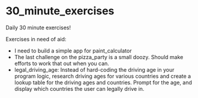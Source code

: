 # 30_minute_exercises
Daily 30 minute exercises!

Exercises in need of aid:
  - I need to build a simple app for paint_calculator
  - The last challenge on the pizza_party is a small doozy. Should make efforts to work that out when you can.
  - legal_driving_age: Instead of hard-coding the driving age in your program logic, research driving ages for various countries and create a lookup table for the driving ages and countries. Prompt for the age, and display which countries the user can legally drive in.
